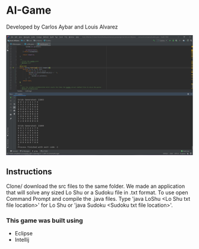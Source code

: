 # AI-Game
Developed by Carlos Aybar and Louis Alvarez

![Sudoku](https://github.com/carlosaybar/AI-Game/blob/master/sudokuimg.jpg?raw=true)

## Instructions
Clone/ download the src files to the same folder. We made an application that will solve any sized Lo Shu or a Sudoku file in .txt format.
To use open Command Prompt and compile the .java files. Type 'java LoShu \<Lo Shu txt file location\>' for Lo Shu or 'java Sudoku \<Sudoku txt file location\>'.
  
### This game was built using

* Eclipse
* Intellij
 
